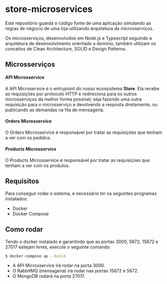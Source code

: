 # store-microservices

Este repositório guarda o código fonte de uma aplicação simulando as regras de négocio de uma loja utilizando arquitetura de microsserviços.

Os microsserviços, desenvolvidos em Node.js e Typescript seguindo a arquitetura de desenvolvimento orientado a domínio, também utilizam os conceitos de Clean Architecture, SOLID e Design Patterns.

## Microsserviços

#### API Microsservice

A API Microservice é o entrypoint do nosso ecossistema **Store**. Ela recebe as requisições por protocolo HTTP e redireciona para os outros microsserviços da melhor forma possível; seja fazendo uma outra requisição para o microsserviço e devolvendo a resposta diretamente, ou publicando as demandas na fila de mensageria.

#### Orders Microsservice

O Orders Microsservice é responsável por tratar as requisições que tenham a ver com os pedidos.

#### Products Microsservice

O Products Microsservice é responsável por tratar as requisições que tenham a ver com os produtos.

## Requisitos

Para conseguir rodar o sistema, é necessário ter os seguintes programas instalados:

-   Docker
-   Docker Compose

## Como rodar

Tendo o docker instalado e garantindo que as portas 3000, 5672, 15672 e 27017 estejam livres, execute o seguinte comando:

```sh
$ docker-compose up --build
```

-   A API Microsservice irá rodar na porta 3000.
-   O RabbitMQ (mensageria) irá rodar nas portas 15672 e 5672.
-   O MongoDB rodará na porta 27017.
